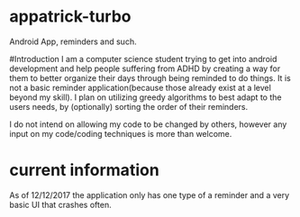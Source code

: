# appatrick-turbo
Android App, reminders and such.

#Introduction
I am a computer science student trying to get into android development and help people suffering from ADHD by creating a way 
for them to better organize their days through being reminded to do things.  It is not a basic reminder application(because those already
exist at a level beyond my skill).  I plan on utilizing greedy algorithms to best adapt to the users needs, by (optionally) sorting the
order of their reminders. 

I do not intend on allowing my code to be changed by others, however any input on my code/coding techniques is more than welcome.

# current information
As of 12/12/2017 the application only has one type of a reminder and a very basic UI that crashes often.
